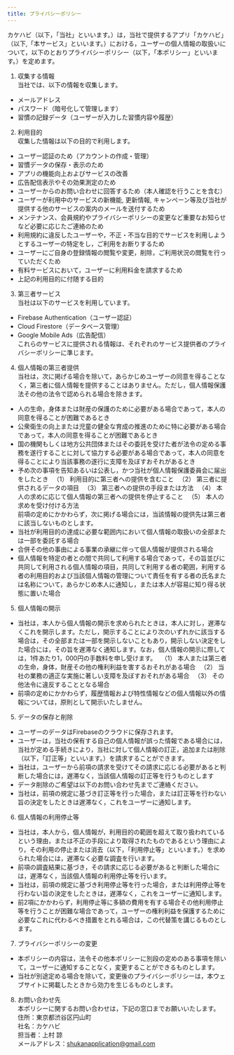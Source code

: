 ```yaml
---
title: プライバシーポリシー
---
```


カケハビ（以下，「当社」といいます。）は，当社で提供するアプリ「カケハビ」（以下,「本サービス」といいます。）における，ユーザーの個人情報の取扱いについて，以下のとおりプライバシーポリシー（以下，「本ポリシー」といいます。）を定めます。

1. 収集する情報 <br>
   当社では、以下の情報を収集します。
- メールアドレス
- パスワード（暗号化して管理します）
- 習慣の記録データ（ユーザーが入力した習慣内容や履歴）
2. 利用目的<br>
  収集した情報は以下の目的で利用します。
- ユーザー認証のため（アカウントの作成・管理）
- 習慣データの保存・表示のため
- アプリの機能向上およびサービスの改善
- 広告配信表示やその効果測定のため
- ユーザーからのお問い合わせに回答するため（本人確認を行うことを含む）
- ユーザーが利用中のサービスの新機能, 更新情報, キャンペーン等及び当社が提供する他のサービスの案内のメールを送付するため
- メンテナンス、会員規約やプライバシーポリシーの変更など重要なお知らせなど必要に応じたご連絡のため
- 利用規約に違反したユーザーや，不正・不当な目的でサービスを利用しようとするユーザーの特定をし，ご利用をお断りするため
- ユーザーにご自身の登録情報の閲覧や変更，削除，ご利用状況の閲覧を行っていただくため
- 有料サービスにおいて，ユーザーに利用料金を請求するため
- 上記の利用目的に付随する目的
3. 第三者サービス  
  当社は以下のサービスを利用しています。
- Firebase Authentication（ユーザー認証）
- Cloud Firestore（データベース管理）
- Google Mobile Ads（広告配信）  
これらのサービスに提供される情報は、それぞれのサービス提供者のプライバシーポリシーに準じます。
4. 個人情報の第三者提供  
  当社は，次に掲げる場合を除いて，あらかじめユーザーの同意を得ることなく，第三者に個人情報を提供することはありません。ただし，個人情報保護法その他の法令で認められる場合を除きます。
- 人の生命，身体または財産の保護のために必要がある場合であって，本人の同意を得ることが困難であるとき
- 公衆衛生の向上または児童の健全な育成の推進のために特に必要がある場合であって，本人の同意を得ることが困難であるとき
- 国の機関もしくは地方公共団体またはその委託を受けた者が法令の定める事務を遂行することに対して協力する必要がある場合であって，本人の同意を得ることにより当該事務の遂行に支障を及ぼすおそれがあるとき
- 予め次の事項を告知あるいは公表し，かつ当社が個人情報保護委員会に届出をしたとき
　（1） 利用目的に第三者への提供を含むこと
　（2） 第三者に提供されるデータの項目
　（3） 第三者への提供の手段または方法
　（4） 本人の求めに応じて個人情報の第三者への提供を停止すること
　（5） 本人の求めを受け付ける方法  
前項の定めにかかわらず，次に掲げる場合には，当該情報の提供先は第三者に該当しないものとします。
- 当社が利用目的の達成に必要な範囲内において個人情報の取扱いの全部または一部を委託する場合
- 合併その他の事由による事業の承継に伴って個人情報が提供される場合
- 個人情報を特定の者との間で共同して利用する場合であって，その旨並びに共同して利用される個人情報の項目，共同して利用する者の範囲，利用する者の利用目的および当該個人情報の管理について責任を有する者の氏名または名称について，あらかじめ本人に通知し，または本人が容易に知り得る状態に置いた場合
5. 個人情報の開示
- 当社は，本人から個人情報の開示を求められたときは，本人に対し，遅滞なくこれを開示します。ただし，開示することにより次のいずれかに該当する場合は，その全部または一部を開示しないこともあり，開示しない決定をした場合には，その旨を遅滞なく通知します。なお，個人情報の開示に際しては，1件あたり1，000円の手数料を申し受けます。
　（1） 本人または第三者の生命，身体，財産その他の権利利益を害するおそれがある場合
　（2） 当社の業務の適正な実施に著しい支障を及ぼすおそれがある場合
　（3） その他法令に違反することとなる場合
- 前項の定めにかかわらず，履歴情報および特性情報などの個人情報以外の情報については，原則として開示いたしません。
5. データの保存と削除
- ユーザーのデータはFirebaseのクラウドに保存されます。
- ユーザーは，当社の保有する自己の個人情報が誤った情報である場合には，当社が定める手続きにより，当社に対して個人情報の訂正，追加または削除（以下，「訂正等」といいます。）を請求することができます。
- 当社は，ユーザーから前項の請求を受けてその請求に応じる必要があると判断した場合には，遅滞なく，当該個人情報の訂正等を行うものとします
- データ削除のご希望は以下のお問い合わせ先までご連絡ください。
- 当社は，前項の規定に基づき訂正等を行った場合，または訂正等を行わない旨の決定をしたときは遅滞なく，これをユーザーに通知します。
6. 個人情報の利用停止等
- 当社は，本人から，個人情報が，利用目的の範囲を超えて取り扱われているという理由，または不正の手段により取得されたものであるという理由により，その利用の停止または消去（以下，「利用停止等」といいます。）を求められた場合には，遅滞なく必要な調査を行います。
- 前項の調査結果に基づき，その請求に応じる必要があると判断した場合には，遅滞なく，当該個人情報の利用停止等を行います。
- 当社は，前項の規定に基づき利用停止等を行った場合，または利用停止等を行わない旨の決定をしたときは，遅滞なく，これをユーザーに通知します。
- 前2項にかかわらず，利用停止等に多額の費用を有する場合その他利用停止等を行うことが困難な場合であって，ユーザーの権利利益を保護するために必要なこれに代わるべき措置をとれる場合は，この代替策を講じるものとします。
7. プライバシーポリシーの変更
- 本ポリシーの内容は，法令その他本ポリシーに別段の定めのある事項を除いて，ユーザーに通知することなく，変更することができるものとします。
- 当社が別途定める場合を除いて，変更後のプライバシーポリシーは，本ウェブサイトに掲載したときから効力を生じるものとします。
8. お問い合わせ先<br>
  本ポリシーに関するお問い合わせは，下記の窓口までお願いいたします。<br>
  住所：東京都渋谷区円山町<br>
  社名：カケハビ<br>
  担当者：上村 諒<br>
  メールアドレス：shukanapplication@gmail.com<br>
